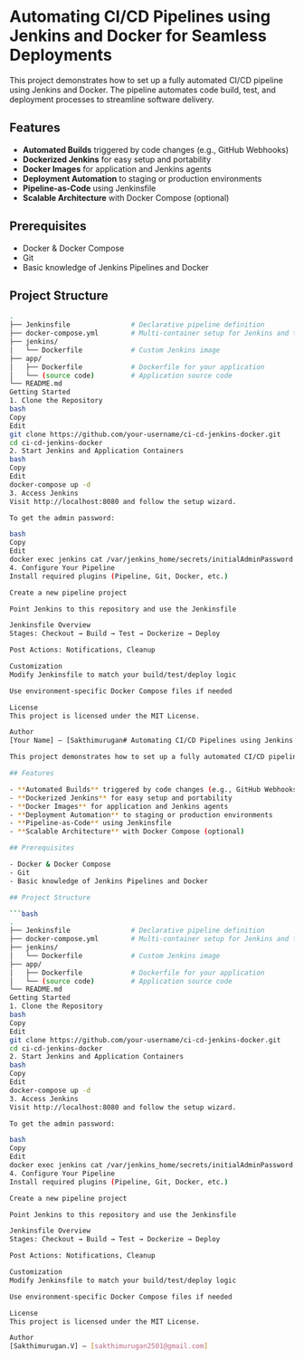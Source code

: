 # Automating CI/CD Pipelines using Jenkins and Docker for Seamless Deployments

This project demonstrates how to set up a fully automated CI/CD pipeline using Jenkins and Docker. The pipeline automates code build, test, and deployment processes to streamline software delivery.

## Features

- **Automated Builds** triggered by code changes (e.g., GitHub Webhooks)
- **Dockerized Jenkins** for easy setup and portability
- **Docker Images** for application and Jenkins agents
- **Deployment Automation** to staging or production environments
- **Pipeline-as-Code** using Jenkinsfile
- **Scalable Architecture** with Docker Compose (optional)

## Prerequisites

- Docker & Docker Compose
- Git
- Basic knowledge of Jenkins Pipelines and Docker

## Project Structure

```bash
.
├── Jenkinsfile               # Declarative pipeline definition
├── docker-compose.yml        # Multi-container setup for Jenkins and the app
├── jenkins/
│   └── Dockerfile            # Custom Jenkins image
├── app/
│   ├── Dockerfile            # Dockerfile for your application
│   └── (source code)         # Application source code
└── README.md
Getting Started
1. Clone the Repository
bash
Copy
Edit
git clone https://github.com/your-username/ci-cd-jenkins-docker.git
cd ci-cd-jenkins-docker
2. Start Jenkins and Application Containers
bash
Copy
Edit
docker-compose up -d
3. Access Jenkins
Visit http://localhost:8080 and follow the setup wizard.

To get the admin password:

bash
Copy
Edit
docker exec jenkins cat /var/jenkins_home/secrets/initialAdminPassword
4. Configure Your Pipeline
Install required plugins (Pipeline, Git, Docker, etc.)

Create a new pipeline project

Point Jenkins to this repository and use the Jenkinsfile

Jenkinsfile Overview
Stages: Checkout → Build → Test → Dockerize → Deploy

Post Actions: Notifications, Cleanup

Customization
Modify Jenkinsfile to match your build/test/deploy logic

Use environment-specific Docker Compose files if needed

License
This project is licensed under the MIT License.

Author
[Your Name] – [Sakthimurugan# Automating CI/CD Pipelines using Jenkins and Docker for Seamless Deployments

This project demonstrates how to set up a fully automated CI/CD pipeline using Jenkins and Docker. The pipeline automates code build, test, and deployment processes to streamline software delivery.

## Features

- **Automated Builds** triggered by code changes (e.g., GitHub Webhooks)
- **Dockerized Jenkins** for easy setup and portability
- **Docker Images** for application and Jenkins agents
- **Deployment Automation** to staging or production environments
- **Pipeline-as-Code** using Jenkinsfile
- **Scalable Architecture** with Docker Compose (optional)

## Prerequisites

- Docker & Docker Compose
- Git
- Basic knowledge of Jenkins Pipelines and Docker

## Project Structure

```bash
.
├── Jenkinsfile               # Declarative pipeline definition
├── docker-compose.yml        # Multi-container setup for Jenkins and the app
├── jenkins/
│   └── Dockerfile            # Custom Jenkins image
├── app/
│   ├── Dockerfile            # Dockerfile for your application
│   └── (source code)         # Application source code
└── README.md
Getting Started
1. Clone the Repository
bash
Copy
Edit
git clone https://github.com/your-username/ci-cd-jenkins-docker.git
cd ci-cd-jenkins-docker
2. Start Jenkins and Application Containers
bash
Copy
Edit
docker-compose up -d
3. Access Jenkins
Visit http://localhost:8080 and follow the setup wizard.

To get the admin password:

bash
Copy
Edit
docker exec jenkins cat /var/jenkins_home/secrets/initialAdminPassword
4. Configure Your Pipeline
Install required plugins (Pipeline, Git, Docker, etc.)

Create a new pipeline project

Point Jenkins to this repository and use the Jenkinsfile

Jenkinsfile Overview
Stages: Checkout → Build → Test → Dockerize → Deploy

Post Actions: Notifications, Cleanup

Customization
Modify Jenkinsfile to match your build/test/deploy logic

Use environment-specific Docker Compose files if needed

License
This project is licensed under the MIT License.

Author
[Sakthimurugan.V] – [sakthimurugan2501@gmail.com]
